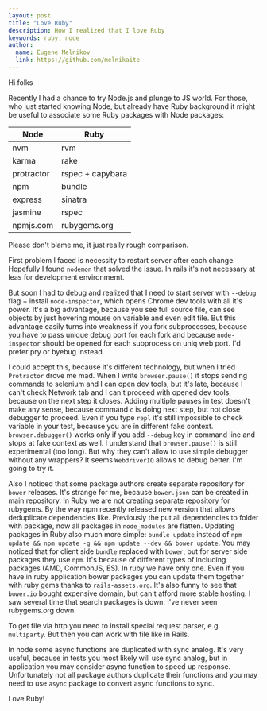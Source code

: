 ```yaml
---
layout: post
title: "Love Ruby"
description: How I realized that I love Ruby
keywords: ruby, node
author:
  name: Eugene Melnikov
  link: https://github.com/melnikaite
---
```


Hi folks

Recently I had a chance to try Node.js and plunge to JS world. For those, who just started knowing Node, but already have Ruby background it might be useful to associate some Ruby packages with Node packages:

Node | Ruby
--- | ---
nvm | rvm
karma | rake
protractor | rspec + capybara
npm | bundle
express | sinatra
jasmine | rspec
npmjs.com | rubygems.org

<!-- full start -->

Please don't blame me, it just really rough comparison.

First problem I faced is necessity to restart server after each change. Hopefully I found `nodemon` that solved the issue. In rails it's not necessary at leas for development environmemt.

But soon I had to debug and realized that I need to start server with `--debug` flag + install `node-inspector`, which opens Chrome dev tools with all it's power. It's a big advantage, because you see full source file, can see objects by just hovering mouse on variable and even edit file. But this advantage easily turns into weakness if you fork subprocesses, because you have to pass unique debug port for each fork and because `node-inspector` should be opened for each subprocess on uniq web port. I'd prefer pry or byebug instead.

I could accept this, because it's different technology, but when I tried `Protractor` drove me mad. When I write `browser.pause()` it stops sending commands to selenium and I can open dev tools, but it's late, because I can't check Network tab and I can't proceed with opened dev tools, because on the next step it closes. Adding multiple pauses in test doesn't make any sense, because command `c` is doing next step, but not close debugger to proceed. Even if you type `repl` it's still impossible to check variable in your test, because you are in different fake context. `browser.debugger()` works only if you add `--debug` key in command line and stops at fake context as well.
I understand that `browser.pause()` is still experimental (too long). But why they can't allow to use simple debugger without any wrappers? It seems `WebdriverIO` allows to debug better. I'm going to try it.

Also I noticed that some package authors create separate repository for `bower` releases. It's strange for me, because `bower.json` can be created in main repository. In Ruby we are not creating separate repository for rubygems. By the way npm recently released new version that allows deduplicate dependencies like. Previously the put all dependencies to folder with package, now all packages in `node_modules` are flatten.
Updating packages in Ruby also much more simple: `bundle update` instead of `npm update && npm update -g && npm update --dev && bower update`.
You may noticed that for client side `bundle` replaced with `bower`, but for server side packages they use `npm`. It's because of different types of including packages (AMD, CommonJS, ES). In ruby we have only one. Even if you have in ruby application bower packages you can update them together with ruby gems thanks to `rails-assets.org`.
It's also funny to see that `bower.io` bought expensive domain, but can't afford more stable hosting. I saw several time that search packages is down. I've never seen rubygems.org down.

To get file via http you need to install special request parser, e.g. `multiparty`. But then you can work with file like in Rails.

In node some async functions are duplicated with sync analog. It's very useful, because in tests you most likely will use sync analog, but in application you may consider async function to speed up response. Unfortunately not all package authors duplicate their functions and you may need to use `async` package to convert async functions to sync.

Love Ruby!

<!-- full end -->
